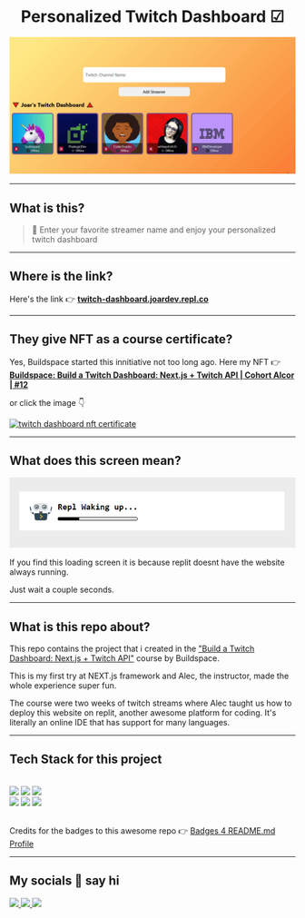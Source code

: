 <h1 align="center">Personalized Twitch Dashboard ☑</h1>
<p align="center">
    <img src="./twitchdashboard.gif" alt="twitch dashboard animated gif"/>
</p>

---
## What is this?
>📌 Enter your favorite streamer name and enjoy your personalized twitch dashboard
---
## Where is the link?

Here's the link 👉 [**twitch-dashboard.joardev.repl.co**](https://twitch-dashboard.joardev.repl.co/)

---
## They give NFT as a course certificate?

Yes, Buildspace started this innitiative not too long ago. Here my NFT 👉 [**Buildspace: Build a Twitch Dashboard: Next.js + Twitch API | Cohort Alcor | #12**](https://opensea.io/assets/matic/0x3CD266509D127d0Eac42f4474F57D0526804b44e/276?force_update=true)

or click the image 👇

<a href="https://opensea.io/assets/matic/0x3CD266509D127d0Eac42f4474F57D0526804b44e/276?force_update=true" target="_blank">
    <img src="https://lh3.googleusercontent.com/8s38jfTJk8KGbKJWX49TEgiTxd5F20QMWpAYAMYtFMVORugja9l2e9nU02Ktc1OneWJfx89JOCZdhZBztVHvyhqmis41rH18cb7Whjs=w600" alt="twitch dashboard nft certificate"/>
</a>


---
## What does this screen mean?

<img src="./replit-loading-screen.png" alt="replit loading screen"/>

If you find this loading screen it is because replit doesnt have the website always running. 

Just wait a couple seconds.

---
## What is this repo about?

This repo contains the project that i created in the ["Build a Twitch Dashboard: Next.js + Twitch API"](https://buildspace.so/twitch-dashboard) course by Buildspace.

This is my first try at NEXT.js framework and Alec, the instructor, made the whole experience super fun.

The course were two weeks of twitch streams where Alec taught us how to deploy this website on replit, another awesome platform for coding.  It's literally an online IDE that has support for many languages.

---
## Tech Stack for this project


\
<img src="https://img.shields.io/badge/next.js-000000?style=for-the-badge&logo=nextdotjs&logoColor=white"/>
<img src="https://img.shields.io/badge/replit-667881?style=for-the-badge&logo=replit&logoColor=white" />
<img src="https://img.shields.io/badge/Twitch-9146FF?style=for-the-badge&logo=twitch&logoColor=white" />
<br>
<img src="https://img.shields.io/badge/HTML5-E34F26?style=for-the-badge&logo=html5&logoColor=white" />
<img src="https://img.shields.io/badge/CSS3-1572B6?style=for-the-badge&logo=css3&logoColor=white" />
<img src="https://img.shields.io/badge/JavaScript-323330?style=for-the-badge&logo=javascript&logoColor=F7DF1E" />



\
Credits for the badges to this awesome repo 👉 [Badges 4 README.md Profile](https://github.com/alexandresanlim/Badges4-README.md-Profile)

---
## My socials 👋 say hi

<p>
    <a href="https://github.com/joardev">
      <img src="https://img.shields.io/badge/Github-100000?style=for-the-badge&logo=github&logoColor=white" />
    </a>
    <a href="https://twitter.com/joardev">
      <img src="https://img.shields.io/badge/Twitter-1DA1F2?style=for-the-badge&logo=twitter&logoColor=white" />
    </a>
    <a href="ttps://www.linkedin.com/in/joardev/">
      <img src="https://img.shields.io/badge/Linkedin-0077B5?style=for-the-badge&logo=linkedin&logoColor=white" />
    </a>
</p>
